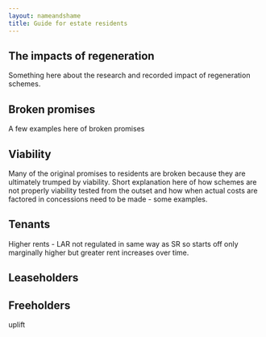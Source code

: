 ```yaml
---
layout: nameandshame
title: Guide for estate residents
---
```

## The impacts of regeneration
Something here about the research and recorded impact of regeneration schemes.

## Broken promises
A few examples here of broken promises

## Viability
Many of the original promises to residents are broken because they are ultimately trumped by viability. Short explanation here of how schemes are not properly viability tested from the outset and how when actual costs are factored in concessions need to be made - some examples.

## Tenants
Higher rents - LAR not regulated in same way as SR so starts off only marginally higher but greater rent increases over time. 

## Leaseholders

## Freeholders
uplift

